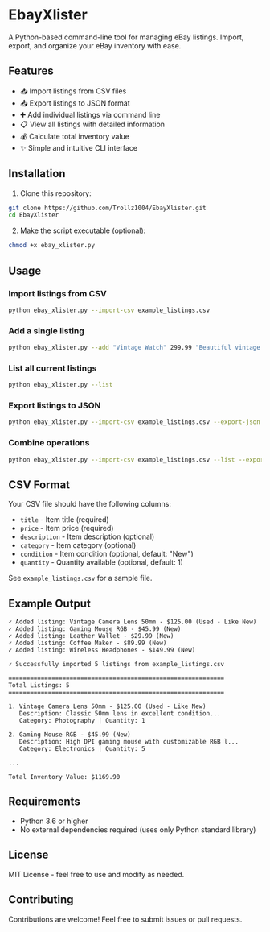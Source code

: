 # EbayXlister

A Python-based command-line tool for managing eBay listings. Import, export, and organize your eBay inventory with ease.

## Features

- 📥 Import listings from CSV files
- 📤 Export listings to JSON format
- ➕ Add individual listings via command line
- 📋 View all listings with detailed information
- 💰 Calculate total inventory value
- ✨ Simple and intuitive CLI interface

## Installation

1. Clone this repository:
```bash
git clone https://github.com/Trollz1004/EbayXlister.git
cd EbayXlister
```

2. Make the script executable (optional):
```bash
chmod +x ebay_xlister.py
```

## Usage

### Import listings from CSV

```bash
python ebay_xlister.py --import-csv example_listings.csv
```

### Add a single listing

```bash
python ebay_xlister.py --add "Vintage Watch" 299.99 "Beautiful vintage timepiece"
```

### List all current listings

```bash
python ebay_xlister.py --list
```

### Export listings to JSON

```bash
python ebay_xlister.py --import-csv example_listings.csv --export-json my_listings.json
```

### Combine operations

```bash
python ebay_xlister.py --import-csv example_listings.csv --list --export-json output.json
```

## CSV Format

Your CSV file should have the following columns:

- `title` - Item title (required)
- `price` - Item price (required)
- `description` - Item description (optional)
- `category` - Item category (optional)
- `condition` - Item condition (optional, default: "New")
- `quantity` - Quantity available (optional, default: 1)

See `example_listings.csv` for a sample file.

## Example Output

```
✓ Added listing: Vintage Camera Lens 50mm - $125.00 (Used - Like New)
✓ Added listing: Gaming Mouse RGB - $45.99 (New)
✓ Added listing: Leather Wallet - $29.99 (New)
✓ Added listing: Coffee Maker - $89.99 (New)
✓ Added listing: Wireless Headphones - $149.99 (New)

✓ Successfully imported 5 listings from example_listings.csv

============================================================
Total Listings: 5
============================================================

1. Vintage Camera Lens 50mm - $125.00 (Used - Like New)
   Description: Classic 50mm lens in excellent condition...
   Category: Photography | Quantity: 1

2. Gaming Mouse RGB - $45.99 (New)
   Description: High DPI gaming mouse with customizable RGB l...
   Category: Electronics | Quantity: 5

...

Total Inventory Value: $1169.90
```

## Requirements

- Python 3.6 or higher
- No external dependencies required (uses only Python standard library)

## License

MIT License - feel free to use and modify as needed.

## Contributing

Contributions are welcome! Feel free to submit issues or pull requests.